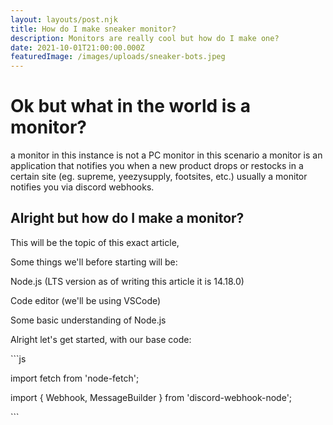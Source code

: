 ```yaml
---
layout: layouts/post.njk
title: How do I make sneaker monitor?
description: Monitors are really cool but how do I make one?
date: 2021-10-01T21:00:00.000Z
featuredImage: /images/uploads/sneaker-bots.jpeg
---
```

# Ok but what in the world is a monitor?

a monitor in this instance is not a PC monitor in this scenario a monitor is an application that notifies you when a new product drops or restocks in a certain site (eg. supreme, yeezysupply, footsites, etc.) usually a monitor notifies you via discord webhooks.

## Alright but how do I make a monitor?

This will be the topic of this exact article, 

Some things we'll before starting will be:

Node.js (LTS version as of writing this article it is 14.18.0)

Code editor (we'll be using VSCode)

Some basic understanding of Node.js



Alright let's get started, with our base code:

\`\``js

import fetch from 'node-fetch';

import { Webhook, MessageBuilder } from 'discord-webhook-node';

\`\``